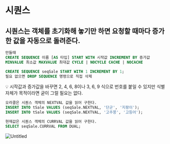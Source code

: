# 시퀀스

## 시퀀스는 객체를 초기화해 놓기만 하면 요청할 때마다 증가한 값을 자동으로 돌려준다.

```sql
만들때
CREATE SEQUENCE 이름 [AS 타입] START WITH 시작값 INCREMENT BY 증가값
MINVALUE 최소값 MAXVALUE 최대값 CYCLE | NOCYCLE CACHE | NOCACHE

CREATE SEQUENCE seqSale START WITH 1 INCREMENT BY 1;
필요 없으면 DROP SEQUENCE 명령으로 직접 삭제
```

<aside>
💡 
시작값과 증가값을 바꾸면 2, 4, 6, 8이나 3, 6, 9 식으로 번호를 붙일 수 있지만 식별 자체가 목적이라면 굳이 그럴 필요는 없다.

</aside>

```sql
오라클은 시퀀스 객체의 NEXTVAL 값을 읽어 구한다.
INSERT INTO tSale VALUES (seqSale.NEXTVAL, '단군', '지팡이');
INSERT INTO tSale VALUES (seqSale.NEXTVAL, '고주몽', '고등어');

현재값은 시퀀스 객체의 CURRVAL 값을 읽어 구한다.
SELECT seqSale.CURRVAL FROM DUAL;
```

![Untitled](%E1%84%89%E1%85%B5%E1%84%8F%E1%85%AF%E1%86%AB%E1%84%89%E1%85%B3%20b027e6069cfb47a9b84c042c0de52498/Untitled.png)

##